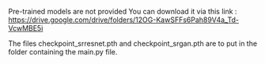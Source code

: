 Pre-trained models are not provided
You can download it via this link : 
https://drive.google.com/drive/folders/12OG-KawSFFs6Pah89V4a_Td-VcwMBE5i

The files checkpoint_srresnet.pth and checkpoint_srgan.pth are to put in the folder containing the main.py file. 
